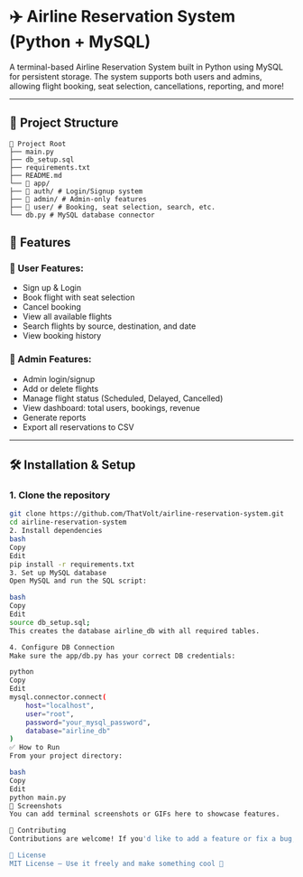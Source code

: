 # ✈️ Airline Reservation System (Python + MySQL)

A terminal-based Airline Reservation System built in Python using MySQL for persistent storage. The system supports both users and admins, allowing flight booking, seat selection, cancellations, reporting, and more!

---

## 📁 Project Structure

```
📁 Project Root
├── main.py 
├── db_setup.sql 
├── requirements.txt 
├── README.md
└── 📁 app/
├── 📁 auth/ # Login/Signup system
├── 📁 admin/ # Admin-only features
├── 📁 user/ # Booking, seat selection, search, etc.
└── db.py # MySQL database connector
```

## 🚀 Features

### 👤 User Features:
- Sign up & Login
- Book flight with seat selection
- Cancel booking
- View all available flights
- Search flights by source, destination, and date
- View booking history

### 🛫 Admin Features:
- Admin login/signup
- Add or delete flights
- Manage flight status (Scheduled, Delayed, Cancelled)
- View dashboard: total users, bookings, revenue
- Generate reports
- Export all reservations to CSV

---

## 🛠️ Installation & Setup

### 1. Clone the repository
```bash
git clone https://github.com/ThatVolt/airline-reservation-system.git
cd airline-reservation-system
2. Install dependencies
bash
Copy
Edit
pip install -r requirements.txt
3. Set up MySQL database
Open MySQL and run the SQL script:

bash
Copy
Edit
source db_setup.sql;
This creates the database airline_db with all required tables.

4. Configure DB Connection
Make sure the app/db.py has your correct DB credentials:

python
Copy
Edit
mysql.connector.connect(
    host="localhost",
    user="root",
    password="your_mysql_password",
    database="airline_db"
)
✅ How to Run
From your project directory:

bash
Copy
Edit
python main.py
📸 Screenshots
You can add terminal screenshots or GIFs here to showcase features.

🤝 Contributing
Contributions are welcome! If you'd like to add a feature or fix a bug, feel free to open a pull request.

📄 License
MIT License – Use it freely and make something cool 🚀
